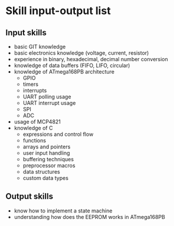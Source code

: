 # Skill input-output list

## Input skills
- basic GIT knowledge
- basic electronics knowledge (voltage, current, resistor)
- experience in binary, hexadecimal, decimal number conversion
- knowledge of data buffers (FIFO, LIFO, circular)
- knowledge of ATmega168PB architecture
    - GPIO
    - timers
    - interrupts
    - UART polling usage
	- UART interrupt usage
    - SPI
    - ADC
- usage of MCP4821
- knowledge of C
    - expressions and control flow
    - functions
    - arrays and pointers
    - user input handling
    - buffering techniques
    - preprocessor macros
    - data structures
    - custom data types

## Output skills
- know how to implement a state machine
- understanding how does the EEPROM works in ATmega168PB
